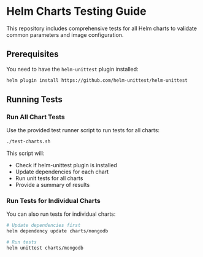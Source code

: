 # Helm Charts Testing Guide

This repository includes comprehensive tests for all Helm charts to validate common parameters and image configuration.

## Prerequisites

You need to have the `helm-unittest` plugin installed:

```bash
helm plugin install https://github.com/helm-unittest/helm-unittest
```

## Running Tests

### Run All Chart Tests

Use the provided test runner script to run tests for all charts:

```bash
./test-charts.sh
```

This script will:

- Check if helm-unittest plugin is installed
- Update dependencies for each chart
- Run unit tests for all charts
- Provide a summary of results

### Run Tests for Individual Charts

You can also run tests for individual charts:

```bash
# Update dependencies first
helm dependency update charts/mongodb

# Run tests
helm unittest charts/mongodb
```
